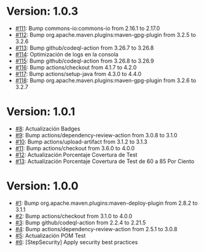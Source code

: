# Version: 1.0.3

* [#111](https://github.com/Jbranadev/LogsJBSupport/pull/111): Bump commons-io:commons-io from 2.16.1 to 2.17.0
* [#112](https://github.com/Jbranadev/LogsJBSupport/pull/112): Bump org.apache.maven.plugins:maven-gpg-plugin from 3.2.5
  to 3.2.6
* [#113](https://github.com/Jbranadev/LogsJBSupport/pull/113): Bump github/codeql-action from 3.26.7 to 3.26.8
* [#114](https://github.com/Jbranadev/LogsJBSupport/pull/114): Optimización de logs en la consola
* [#115](https://github.com/Jbranadev/LogsJBSupport/pull/115): Bump github/codeql-action from 3.26.8 to 3.26.9
* [#116](https://github.com/Jbranadev/LogsJBSupport/pull/116): Bump actions/checkout from 4.1.7 to 4.2.0
* [#117](https://github.com/Jbranadev/LogsJBSupport/pull/117): Bump actions/setup-java from 4.3.0 to 4.4.0
* [#118](https://github.com/Jbranadev/LogsJBSupport/pull/118): Bump org.apache.maven.plugins:maven-gpg-plugin from 3.2.6
  to 3.2.7

# Version: 1.0.1

* [#8](https://github.com/Jbranadev/LogsJBSupport/pull/8): Actualización Badges
* [#9](https://github.com/Jbranadev/LogsJBSupport/pull/9): Bump actions/dependency-review-action from 3.0.8 to 3.1.0
* [#10](https://github.com/Jbranadev/LogsJBSupport/pull/10): Bump actions/upload-artifact from 3.1.2 to 3.1.3
* [#11](https://github.com/Jbranadev/LogsJBSupport/pull/11): Bump actions/checkout from 3.6.0 to 4.0.0
* [#12](https://github.com/Jbranadev/LogsJBSupport/pull/12): Actualización Porcentaje Covertura de Test
* [#13](https://github.com/Jbranadev/LogsJBSupport/pull/13): Actualización Porcentaje Covertura de Test de 60 a 85 Por
  Ciento

# Version: 1.0.0

* [#1](https://github.com/Jbranadev/LogsJBSupport/pull/1): Bump org.apache.maven.plugins:maven-deploy-plugin from 2.8.2
  to 3.1.1
* [#2](https://github.com/Jbranadev/LogsJBSupport/pull/2): Bump actions/checkout from 3.1.0 to 4.0.0
* [#3](https://github.com/Jbranadev/LogsJBSupport/pull/3): Bump github/codeql-action from 2.2.4 to 2.21.5
* [#4](https://github.com/Jbranadev/LogsJBSupport/pull/4): Bump actions/dependency-review-action from 2.5.1 to 3.0.8
* [#5](https://github.com/Jbranadev/LogsJBSupport/pull/5): Actualización POM Test
* [#6](https://github.com/Jbranadev/LogsJBSupport/pull/6): [StepSecurity] Apply security best practices
